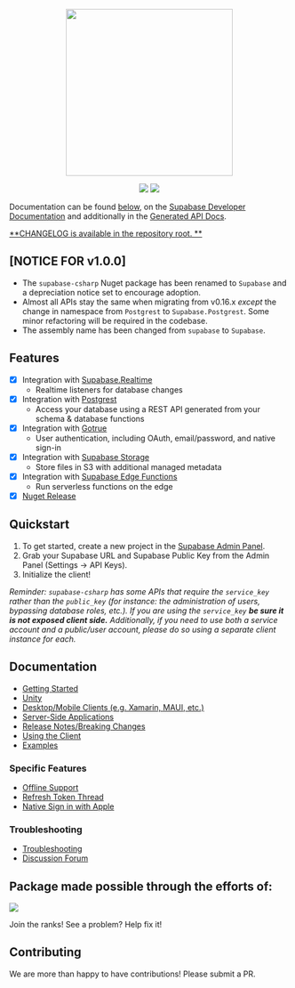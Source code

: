 <p align="center">
<img width="300" src=".github/supabase-csharp.png"/>
</p>
<p align="center">
  <img src="https://github.com/supabase/supabase-csharp/workflows/Build%20And%20Test/badge.svg"/>
  <a href="https://www.nuget.org/packages/Supabase/">
    <img src="https://img.shields.io/nuget/vpre/Supabase"/>
  </a>
</p>

Documentation can be found [below](#getting-started), on
the [Supabase Developer Documentation](https://supabase.com/docs/reference/csharp/introduction) and additionally in
the [Generated API Docs](https://supabase-community.github.io/supabase-csharp/api/Supabase.Client.html).

[**CHANGELOG is available in the repository root.
**](https://github.com/supabase-community/supabase-csharp/blob/master/CHANGELOG.md)

## [NOTICE FOR v1.0.0]

- The `supabase-csharp` Nuget package has been renamed to `Supabase` and a depreciation notice set to encourage
  adoption.
- Almost all APIs stay the same when migrating from v0.16.x _except_ the change in namespace from `Postgrest`
  to `Supabase.Postgrest`. Some minor refactoring will be required in the codebase.
- The assembly name has been changed from `supabase` to `Supabase`.

## Features

- [x] Integration with [Supabase.Realtime](https://github.com/supabase-community/realtime-csharp)
    - Realtime listeners for database changes
- [x] Integration with [Postgrest](https://github.com/supabase-community/postgrest-csharp)
    - Access your database using a REST API generated from your schema & database functions
- [x] Integration with [Gotrue](https://github.com/supabase-community/gotrue-csharp)
    - User authentication, including OAuth, email/password, and native sign-in
- [x] Integration with [Supabase Storage](https://github.com/supabase-community/storage-csharp)
    - Store files in S3 with additional managed metadata
- [x] Integration with [Supabase Edge Functions](https://github.com/supabase-community/functions-csharp)
    - Run serverless functions on the edge
- [x] [Nuget Release](https://www.nuget.org/packages/supabase-csharp)

## Quickstart

1. To get started, create a new project in the [Supabase Admin Panel](https://app.supabase.io).
2. Grab your Supabase URL and Supabase Public Key from the Admin Panel (Settings -> API Keys).
3. Initialize the client!

_Reminder: `supabase-csharp` has some APIs that require the `service_key` rather than the `public_key` (for instance:
the administration of users, bypassing database roles, etc.). If you are using
the `service_key` **be sure it is not exposed client side.** Additionally, if you need to use both a service account and
a public/user account, please do so using a separate client instance for each._

## Documentation

- [Getting Started](https://github.com/supabase-community/supabase-csharp/wiki#getting-started)
- [Unity](https://github.com/supabase-community/supabase-csharp/wiki/Unity)
- [Desktop/Mobile Clients (e.g. Xamarin, MAUI, etc.)](https://github.com/supabase-community/supabase-csharp/wiki/Desktop-Clients)
- [Server-Side Applications](https://github.com/supabase-community/supabase-csharp/wiki/Server-Side-Applications)
- [Release Notes/Breaking Changes](https://github.com/supabase-community/supabase-csharp/wiki/Release-Notes)
- [Using the Client](https://github.com/supabase-community/supabase-csharp/wiki#using-the-client)
- [Examples](https://github.com/supabase-community/supabase-csharp/wiki/Examples)

### Specific Features

- [Offline Support](https://github.com/supabase-community/supabase-csharp/wiki/Authorization-with-Gotrue#offline-support)
- [Refresh Token Thread](https://github.com/supabase-community/supabase-csharp/wiki/Authorization-with-Gotrue#updated-refresh-token-handling)
- [Native Sign in with Apple]([Documentation/NativeSignInWithApple.md](https://github.com/supabase-community/supabase-csharp/wiki/Authorization-with-Gotrue#native-sign-in-with-apple))

### Troubleshooting

- [Troubleshooting](https://github.com/supabase-community/supabase-csharp/wiki/Troubleshooting)
- [Discussion Forum](https://github.com/supabase-community/supabase-csharp/discussions)

## Package made possible through the efforts of:

<a href="https://github.com/supabase-community/supabase-csharp/graphs/contributors">
  <img src="https://contrib-generator.fly.dev/repo/generate?repo=supabase-community/supabase-csharp,supabase-community/postgrest-csharp,supabase-community/realtime-csharp,supabase-community/gotrue-csharp&size=64&strokeWidth=4&strokeColor=3ecf8e&padding=12"/>
</a>

Join the ranks! See a problem? Help fix it!

## Contributing

We are more than happy to have contributions! Please submit a PR.
